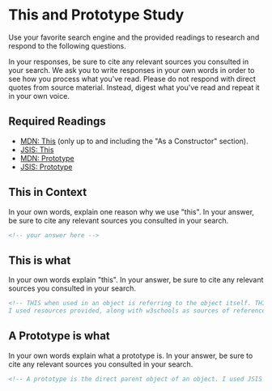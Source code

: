# This and Prototype Study

Use your favorite search engine and the provided readings to research and
respond to the following questions.

In your responses, be sure to cite any relevant sources you consulted in your
search. We ask you to write responses in your own words in order to see how you
process what you've read. Please do not respond with direct quotes from source
material. Instead, digest what you've read and repeat it in your own voice.

## Required Readings

-   [MDN: This](https://developer.mozilla.org/en-US/docs/Web/JavaScript/Reference/Operators/this)
(only up to and including the "As a Constructor" section).
-   [JSIS: This](http://javascriptissexy.com/understand-javascripts-this-with-clarity-and-master-it/)
-   [MDN: Prototype](https://developer.mozilla.org/en-US/docs/Learn/JavaScript/Objects/Object_prototypes)
-   [JSIS: Prototype](http://javascriptissexy.com/javascript-prototype-in-plain-detailed-language/)

## This in Context

In your own words, explain one reason why we use "this". In your answer, be
sure to cite any relevant sources you consulted in your search.

```md
<!-- your answer here -->
```

## This is what

In your own words explain "this".  In your answer, be
sure to cite any relevant sources you consulted in your search.

```md
<!-- THIS when used in an object is referring to the object itself. THIS when used in a function is referring to the object that OWNS that function.
I used resources provided, along with w3schools as sources of reference. -->
```

## A Prototype is what

In your own words explain what a prototype is.  In your answer, be
sure to cite any relevant sources you consulted in your search.

```md
<!-- A prototype is the direct parent object of an object. I used JSIS as the main resource for an understanding of this item.-->
```
